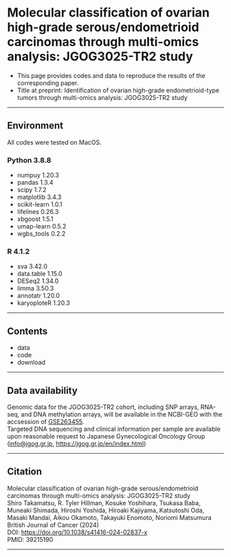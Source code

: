 # Molecular classification of ovarian high-grade serous/endometrioid carcinomas through multi-omics analysis: JGOG3025-TR2 study
- This page provides codes and data to reproduce the results of the corresponding paper.
- Title at preprint: Identification of ovarian high-grade endometrioid-type tumors through multi-omics analysis: JGOG3025-TR2 study
___
## Environment
All codes were tested on MacOS.  
### Python 3.8.8
- numpuy 1.20.3
- pandas 1.3.4
- scipy 1.7.2
- matplotlib 3.4.3
- scikit-learn 1.0.1
- lifelines 0.26.3
- xbgoost 1.5.1
- umap-learn 0.5.2
- wgbs_tools 0.2.2
### R 4.1.2
- sva 3.42.0
- data.table 1.15.0
- DESeq2 1.34.0
- limma 3.50.3
- annotatr 1.20.0
- karyoploteR 1.20.3
___
## Contents
- data
- code
- download
___
## Data availability
Genomic data for the JGOG3025-TR2 cohort, including SNP arrays, RNA-seq, and DNA methylation arrays, will be available in the NCBI-GEO with the accsession of [GSE263455](https://www.ncbi.nlm.nih.gov/geo/query/acc.cgi?acc=GSE263455).  
Targeted DNA sequencing and clinical information per sample are available upon reasonable request to Japanese Gynecological Oncology Group (info@jgog.gr.jp, https://jgog.gr.jp/en/index.html)  
___
## Citation
Molecular classification of ovarian high-grade serous/endometrioid carcinomas through multi-omics analysis: JGOG3025-TR2 study  
Shiro Takamatsu, R. Tyler Hillman, Kosuke Yoshihara, Tsukasa Baba, Muneaki Shimada, Hiroshi Yoshida, Hiroaki Kajiyama, Katsutoshi Oda, Masaki Mandai, Aikou Okamoto, Takayuki Enomoto, Noriomi Matsumura  
British Journal of Cancer (2024)  
DOI: https://doi.org/10.1038/s41416-024-02837-x  
PMID: 39215190
___

